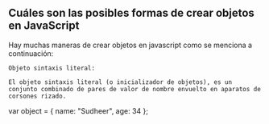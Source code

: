 ## Cuáles son las posibles formas de crear objetos en JavaScript

Hay muchas maneras de crear objetos en javascript como se menciona a continuación:

    Objeto sintaxis literal:

    El objeto sintaxis literal (o inicializador de objetos), es un conjunto combinado de pares de valor de nombre envuelto en aparatos de corsones rizado.
var object = {
     name: "Sudheer",
     age: 34
};
